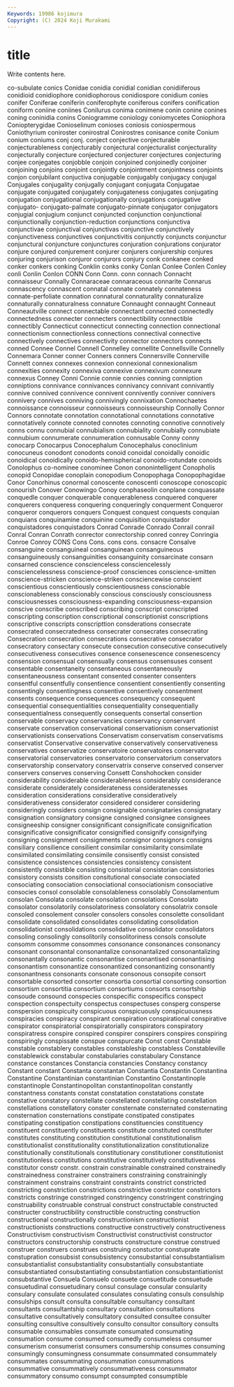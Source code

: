 ```yaml
---
Keywords: 19986 kojimura
Copyright: (C) 2024 Koji Murakami
---
```


# title

Write contents here.



co-subulate conics Conidae conidia conidial conidian conidiiferous
conidioid conidiophore conidiophorous conidiospore conidium conies conifer Coniferae coniferin coniferophyte
coniferous conifers conification coniform coniine coniines Conilurus conima conimene conin
conine conines coning coninidia conins Coniogramme coniology coniomycetes Coniophora Coniopterygidae
Conioselinum conioses coniosis coniospermous Coniothyrium coniroster conirostral Conirostres conisance conite
Conium conium coniums conj conj. conject conjective conjecturable conjecturableness conjecturably
conjectural conjecturalist conjecturality conjecturally conjecture conjectured conjecturer conjectures conjecturing conjee
conjegates conjobble conjoin conjoined conjoinedly conjoiner conjoining conjoins conjoint conjointly
conjointment conjointness conjoints conjon conjubilant conjuctiva conjugable conjugably conjugacy conjugal
Conjugales conjugality conjugally conjugant conjugata Conjugatae conjugate conjugated conjugately conjugateness
conjugates conjugating conjugation conjugational conjugationally conjugations conjugative conjugato- conjugato-palmate conjugato-pinnate
conjugator conjugators conjugial conjugium conjunct conjuncted conjunction conjunctional conjunctionally conjunction-reduction
conjunctions conjunctiva conjunctivae conjunctival conjunctivas conjunctive conjunctively conjunctiveness conjunctives conjunctivitis
conjunctly conjuncts conjunctur conjunctural conjuncture conjunctures conjuration conjurations conjurator conjure
conjured conjurement conjurer conjurers conjurership conjures conjuring conjurison conjuror conjurors
conjury conk conkanee conked conker conkers conking Conklin conks conky
Conlan Conlee Conlen Conley conli Conlin Conlon CONN Conn Conn.
conn connach Connacht connaisseur Connally Connaraceae connaraceous connarite Connarus connascency
connascent connatal connate connately connateness connate-perfoliate connation connatural connaturality connaturalize
connaturally connaturalness connature Connaught connaught Conneaut Conneautville connect connectable connectant
connected connectedly connectedness connecter connecters connectibility connectible connectibly Connecticut connecticut
connecting connection connectional connectionism connectionless connections connectival connective connectively connectives
connectivity connector connectors connects conned Connee Connel Connell Connelley connellite
Connellsville Connelly Connemara Conner conner Conners conners Connersville Connerville Connett
connex connexes connexion connexional connexionalism connexities connexity connexiva connexive connexivum
connexure connexus Conney Conni Connie connie connies conning conniption conniptions
connivance connivances connivancy connivant connivantly connive connived connivence connivent connivently
conniver connivers connivery connives conniving connivingly connixation Connochaetes connoissance connoisseur
connoisseurs connoisseurship Connolly Connor Connors connotate connotation connotational connotations connotative
connotatively connote connoted connotes connoting connotive connotively conns connu connubial
connubialism connubiality connubially connubiate connubium connumerate connumeration connusable Conny conny
conocarp Conocarpus Conocephalum Conocephalus conoclinium conocuneus conodont conodonts conoid conoidal
conoidally conoidic conoidical conoidically conoido-hemispherical conoido-rotundate conoids Conolophus co-nominee conominee
Conon cononintelligent Conopholis conopid Conopidae conoplain conopodium Conopophaga Conopophagidae Conor
Conorhinus conormal conoscente conoscenti conoscope conoscopic conourish Conover Conowingo Conoy
conphaseolin conplane conquassate conquedle conquer conquerable conquerableness conquered conquerer conquerers
conqueress conquering conqueringly conquerment Conqueror conqueror conquerors conquers Conquest conquest
conquests conquian conquians conquinamine conquinine conquisition conquistador conquistadores conquistadors Conrad
Conrade Conrado Conrail conrail Conral Conran Conrath conrector conrectorship conred
conrey Conringia Conroe Conroy CONS Cons Cons. cons cons. consacre
Consalve consanguine consanguineal consanguinean consanguineous consanguineously consanguinities consanguinity consarcinate consarn
consarned conscience conscienceless consciencelessly consciencelessness conscience-proof consciences conscience-smitten conscience-stricken conscience-striken
consciencewise conscient conscientious conscientiously conscientiousness conscionable conscionableness conscionably conscious consciously
consciousness consciousnesses consciousness-expanding consciousness-expansion conscive conscribe conscribed conscribing conscript conscripted
conscripting conscription conscriptional conscriptionist conscriptions conscriptive conscripts conscripttion consderations consecrate
consecrated consecratedness consecrater consecrates consecrating Consecration consecration consecrations consecrative consecrator
consecratory consectary consecute consecution consecutive consecutively consecutiveness consecutives consence consenescence
consenescency consension consensual consensually consensus consensuses consent consentable consentaneity consentaneous
consentaneously consentaneousness consentant consented consenter consenters consentful consentfully consentience consentient
consentiently consenting consentingly consentingness consentive consentively consentment consents consequence consequences
consequency consequent consequential consequentialities consequentiality consequentially consequentialness consequently consequents consertal
consertion conservable conservacy conservancies conservancy conservant conservate conservation conservational conservationism
conservationist conservationists conservations Conservatism conservatism conservatisms conservatist Conservative conservative conservatively
conservativeness conservatives conservatize conservatoire conservatoires conservator conservatorial conservatories conservatorio conservatorium
conservators conservatorship conservatory conservatrix conserve conserved conserver conservers conserves conserving
Consett Conshohocken consider considerability considerable considerableness considerably considerance considerate considerately
considerateness consideratenesses consideration considerations considerative consideratively considerativeness considerator considered considerer
considering consideringly considers consign consignable consignataries consignatary consignation consignatory consigne
consigned consignee consignees consigneeship consigner consignificant consignificate consignification consignificative consignificator
consignified consignify consignifying consigning consignment consignments consignor consignors consigns consiliary
consilience consilient consimilar consimilarity consimilate consimilated consimilating consimile consisently consist
consisted consistence consistences consistencies consistency consistent consistently consistible consisting consistorial
consistorian consistories consistory consists consition consitutional consociate consociated consociating consociation
consociational consociationism consociative consocies consol consolable consolableness consolably Consolamentum consolan
Consolata consolate consolation consolations Consolato consolator consolatorily consolatoriness consolatory consolatrix
console consoled consolement consoler consolers consoles consolette consolidant consolidate consolidated
consolidates consolidating consolidation consolidationist consolidations consolidative consolidator consolidators consoling consolingly
consolitorily consolitoriness consols consolute consomm consomme consommes consonance consonances consonancy
consonant consonantal consonantalize consonantalized consonantalizing consonantally consonantic consonantise consonantised consonantising
consonantism consonantize consonantized consonantizing consonantly consonantness consonants consonate consonous consopite
consort consortable consorted consorter consortia consortial consorting consortion consortism consortitia
consortium consortiums consorts consortship consoude consound conspecies conspecific conspecifics conspect
conspection conspectuity conspectus conspectuses consperg consperse conspersion conspicuity conspicuous conspicuously
conspicuousness conspiracies conspiracy conspirant conspiration conspirational conspirative conspirator conspiratorial conspiratorially
conspirators conspiratory conspiratress conspire conspired conspirer conspirers conspires conspiring conspiringly
conspissate conspue conspurcate Const const Constable constable constablery constables constableship
constabless Constableville constablewick constabular constabularies constabulary Constance constance constances Constancia
constancies Constancy constancy Constant constant Constanta constantan Constantia Constantin Constantina
Constantine Constantinian constantinian Constantino Constantinople constantinople Constantinopolitan constantinopolitan constantly constantness
constants constat constatation constatations constate constative constatory constellate constellated constellating
constellation constellations constellatory conster consternate consternated consternating consternation consternations constipate
constipated constipates constipating constipation constipations constituencies constituency constituent constituently constituents
constitute constituted constituter constitutes constituting constitution constitutional constitutionalism constitutionalist constitutionality
constitutionalization constitutionalize constitutionally constitutionals constitutionary constitutioner constitutionist constitutionless constitutions constitutive
constitutively constitutiveness constitutor constr constr. constrain constrainable constrained constrainedly constrainedness
constrainer constrainers constraining constrainingly constrainment constrains constraint constraints constrict constricted
constricting constriction constrictions constrictive constrictor constrictors constricts constringe constringed constringency
constringent constringing construability construable construal construct constructable constructed constructer constructibility
constructible constructing construction constructional constructionally constructionism constructionist constructionists constructions constructive
constructively constructiveness Constructivism constructivism Constructivist constructivist constructor constructors constructorship constructs
constructure construe construed construer construers construes construing constuctor constuprate constupration
consubsist consubsistency consubstantial consubstantialism consubstantialist consubstantiality consubstantially consubstantiate consubstantiated consubstantiating
consubstantiation consubstantiationist consubstantive Consuela Consuelo consuete consuetitude consuetude consuetudinal consuetudinary
consul consulage consular consularity consulary consulate consulated consulates consulating consuls
consulship consulships consult consulta consultable consultancy consultant consultants consultantship consultary
consultation consultations consultative consultatively consultatory consulted consultee consulter consulting consultive
consultively consulto consultor consultory consults consumable consumables consumate consumated consumating
consumation consume consumed consumedly consumeless consumer consumerism consumerist consumers consumership
consumes consuming consumingly consumingness consummate consummated consummately consummates consummating consummation
consummations consummative consummatively consummativeness consummator consummatory consumo consumpt consumpted consumptible
